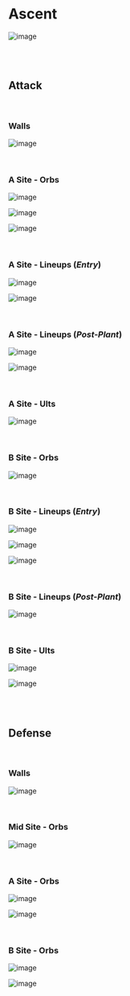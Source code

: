 # Ascent
![image](ascent.jpg)



&nbsp;  
&nbsp;  
## Attack

&nbsp;  
### Walls
![image](attack-walls.jpg)
&nbsp;  

&nbsp;  
### A Site - Orbs
![image](attack-A-orb1.jpg)
&nbsp;  

![image](attack-A-orb2.jpg)
&nbsp;  

![image](attack-A-orb3.jpg)
&nbsp;  

&nbsp;  
### A Site - Lineups (*Entry*)
![image](attack-A-molly1.jpg)
&nbsp;  

![image](attack-A-molly4.jpg)
&nbsp;  

&nbsp;  
### A Site - Lineups (*Post-Plant*)
![image](attack-A-molly2.jpg)
&nbsp;  

![image](attack-A-molly3.jpg)
&nbsp;  

&nbsp;  
### A Site - Ults
![image](attack-A-ult1.jpg)
&nbsp;  

&nbsp;  
### B Site - Orbs
![image](attack-B-orb1.jpg)
&nbsp;  

&nbsp;  
### B Site - Lineups (*Entry*)
![image](attack-B-molly1.jpg)
&nbsp;  

![image](attack-B-molly2.jpg)
&nbsp;  

![image](attack-B-molly3.jpg)
&nbsp;  

&nbsp;  
### B Site - Lineups (*Post-Plant*)
![image](attack-B-lineup1.jpg)
&nbsp;  

&nbsp;  
### B Site - Ults
![image](attack-B-ult1.jpg)
&nbsp;  

![image](attack-B-ult2.jpg)
&nbsp;  



&nbsp;  
&nbsp;  
## Defense

&nbsp;  
### Walls
![image](defense-walls.jpg)
&nbsp;  

&nbsp;  
### Mid Site - Orbs
![image](defense-mid-orb1.jpg)
&nbsp;  

&nbsp;  
### A Site - Orbs
![image](defense-A-orb1.jpg)
&nbsp;  

![image](defense-A-orb2.jpg)
&nbsp;  

&nbsp;  
### B Site - Orbs
![image](defense-B-orb1.jpg)
&nbsp;  

![image](defense-B-orb2.jpg)
&nbsp;  